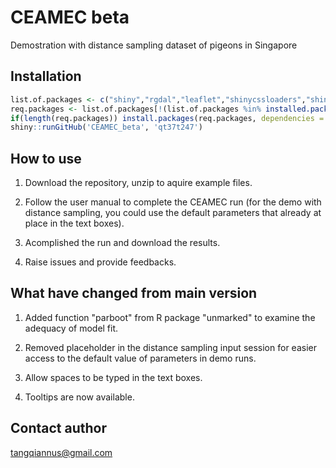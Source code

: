 # CEAMEC beta

Demostration with distance sampling dataset of pigeons in Singapore

## Installation

```R
list.of.packages <- c("shiny","rgdal","leaflet","shinycssloaders","shinythemes","tibble","unmarked","DT","data.table","xlsx","rgenoud","htmltools","bsplus")
req.packages <- list.of.packages[!(list.of.packages %in% installed.packages()[,"Package"])]
if(length(req.packages)) install.packages(req.packages, dependencies = TRUE)
shiny::runGitHub('CEAMEC_beta', 'qt37t247')
```

## How to use

1. Download the repository, unzip to aquire example files.

2. Follow the user manual to complete the CEAMEC run (for the demo with distance sampling, you could use the default parameters that already at place in the text boxes). 

3. Acomplished the run and download the results. 

4. Raise issues and provide feedbacks.

## What have changed from main version

1. Added function "parboot" from R package "unmarked" to examine the adequacy of model fit.

2. Removed placeholder in the distance sampling input session for easier access to the default value of parameters in demo runs.

3. Allow spaces to be typed in the text boxes.

4. Tooltips are now available.   

## Contact author

tangqiannus@gmail.com
